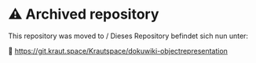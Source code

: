# ⚠️ Archived repository

This repository was moved to / Dieses Repository befindet sich nun unter:

🔗 https://git.kraut.space/Krautspace/dokuwiki-objectrepresentation


